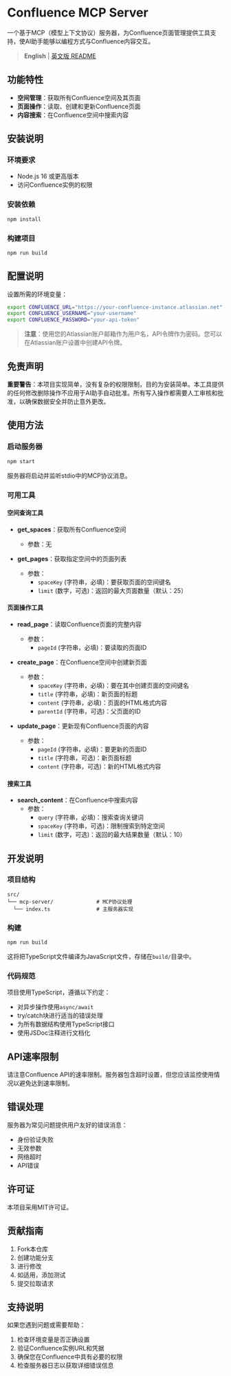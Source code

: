 # Confluence MCP Server

一个基于MCP（模型上下文协议）服务器，为Confluence页面管理提供工具支持，使AI助手能够以编程方式与Confluence内容交互。

> **English** | [英文版 README](./README.md)

## 功能特性

- **空间管理**：获取所有Confluence空间及其页面
- **页面操作**：读取、创建和更新Confluence页面
- **内容搜索**：在Confluence空间中搜索内容

## 安装说明

### 环境要求

- Node.js 16 或更高版本
- 访问Confluence实例的权限

### 安装依赖

```bash
npm install
```

### 构建项目

```bash
npm run build
```

## 配置说明

设置所需的环境变量：

```bash
export CONFLUENCE_URL="https://your-confluence-instance.atlassian.net"
export CONFLUENCE_USERNAME="your-username"
export CONFLUENCE_PASSWORD="your-api-token"
```

> **注意**：使用您的Atlassian账户邮箱作为用户名，API令牌作为密码。您可以在Atlassian账户设置中创建API令牌。

## 免责声明

**重要警告**：本项目实现简单，没有复杂的权限限制，目的为安装简单。本工具提供的任何修改删除操作不应用于AI助手自动批准。所有写入操作都需要人工审核和批准，以确保数据安全并防止意外更改。

## 使用方法

### 启动服务器

```bash
npm start
```

服务器将启动并监听stdio中的MCP协议消息。

### 可用工具

#### 空间查询工具

- **get_spaces**：获取所有Confluence空间
  - 参数：无

- **get_pages**：获取指定空间中的页面列表
  - 参数：
    - `spaceKey` (字符串，必填)：要获取页面的空间键名
    - `limit` (数字，可选)：返回的最大页面数量（默认：25）

#### 页面操作工具

- **read_page**：读取Confluence页面的完整内容
  - 参数：
    - `pageId` (字符串，必填)：要读取的页面ID

- **create_page**：在Confluence空间中创建新页面
  - 参数：
    - `spaceKey` (字符串，必填)：要在其中创建页面的空间键名
    - `title` (字符串，必填)：新页面的标题
    - `content` (字符串，必填)：页面的HTML格式内容
    - `parentId` (字符串，可选)：父页面的ID

- **update_page**：更新现有Confluence页面的内容
  - 参数：
    - `pageId` (字符串，必填)：要更新的页面ID
    - `title` (字符串，可选)：新页面标题
    - `content` (字符串，可选)：新的HTML格式内容

#### 搜索工具

- **search_content**：在Confluence中搜索内容
  - 参数：
    - `query` (字符串，必填)：搜索查询关键词
    - `spaceKey` (字符串，可选)：限制搜索到特定空间
    - `limit` (数字，可选)：返回的最大结果数量（默认：10）

## 开发说明

### 项目结构

```
src/
└── mcp-server/              # MCP协议处理
  └── index.ts               # 主服务器实现
```

### 构建

```bash
npm run build
```

这将把TypeScript文件编译为JavaScript文件，存储在`build/`目录中。

### 代码规范

项目使用TypeScript，遵循以下约定：

- 对异步操作使用`async/await`
- try/catch块进行适当的错误处理
- 为所有数据结构使用TypeScript接口
- 使用JSDoc注释进行文档化

## API速率限制

请注意Confluence API的速率限制。服务器包含超时设置，但您应该监控使用情况以避免达到速率限制。

## 错误处理

服务器为常见问题提供用户友好的错误消息：

- 身份验证失败
- 无效参数
- 网络超时
- API错误

## 许可证

本项目采用MIT许可证。

## 贡献指南

1. Fork本仓库
2. 创建功能分支
3. 进行修改
4. 如适用，添加测试
5. 提交拉取请求

## 支持说明

如果您遇到问题或需要帮助：

1. 检查环境变量是否正确设置
2. 验证Confluence实例URL和凭据
3. 确保您在Confluence中具有必要的权限
4. 检查服务器日志以获取详细错误信息
